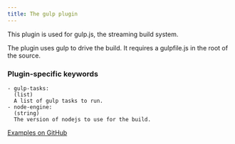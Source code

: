 ```yaml
---
title: The gulp plugin
---
```


This plugin is used for gulp.js, the streaming build system.

The plugin uses gulp to drive the build. It requires a gulpfile.js in
the root of the source.

### Plugin-specific keywords

    - gulp-tasks:
      (list)
      A list of gulp tasks to run.
    - node-engine:
      (string)
      The version of nodejs to use for the build.

[Examples on GitHub](https://github.com/search?o=desc&q=filename%3Asnapcraft.yaml+%22plugin%3A+gulp%22+&s=indexed&type=Code&utf8=%E2%9C%93)